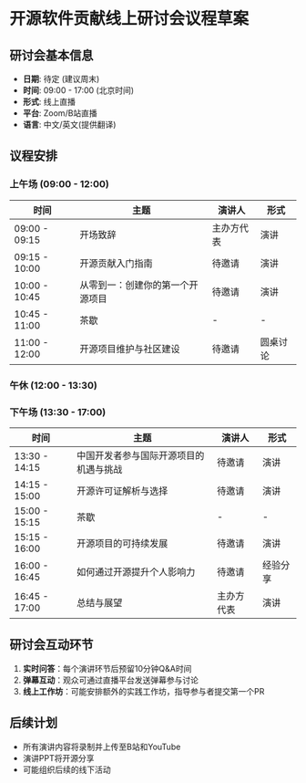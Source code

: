 # 开源软件贡献线上研讨会议程草案

## 研讨会基本信息

- **日期**: 待定 (建议周末)
- **时间**: 09:00 - 17:00 (北京时间)
- **形式**: 线上直播
- **平台**: Zoom/B站直播
- **语言**: 中文/英文(提供翻译)

## 议程安排

### 上午场 (09:00 - 12:00)

| 时间 | 主题 | 演讲人 | 形式 |
|------|------|--------|------|
| 09:00 - 09:15 | 开场致辞 | 主办方代表 | 演讲 |
| 09:15 - 10:00 | 开源贡献入门指南 | 待邀请 | 演讲 |
| 10:00 - 10:45 | 从零到一：创建你的第一个开源项目 | 待邀请 | 演讲 |
| 10:45 - 11:00 | 茶歇 | - | - |
| 11:00 - 12:00 | 开源项目维护与社区建设 | 待邀请 | 圆桌讨论 |

### 午休 (12:00 - 13:30)

### 下午场 (13:30 - 17:00)

| 时间 | 主题 | 演讲人 | 形式 |
|------|------|--------|------|
| 13:30 - 14:15 | 中国开发者参与国际开源项目的机遇与挑战 | 待邀请 | 演讲 |
| 14:15 - 15:00 | 开源许可证解析与选择 | 待邀请 | 演讲 |
| 15:00 - 15:15 | 茶歇 | - | - |
| 15:15 - 16:00 | 开源项目的可持续发展 | 待邀请 | 演讲 |
| 16:00 - 16:45 | 如何通过开源提升个人影响力 | 待邀请 | 经验分享 |
| 16:45 - 17:00 | 总结与展望 | 主办方代表 | 演讲 |

## 研讨会互动环节

1. **实时问答**：每个演讲环节后预留10分钟Q&A时间
2. **弹幕互动**：观众可通过直播平台发送弹幕参与讨论
3. **线上工作坊**：可能安排额外的实践工作坊，指导参与者提交第一个PR

## 后续计划

- 所有演讲内容将录制并上传至B站和YouTube
- 演讲PPT将开源分享
- 可能组织后续的线下活动